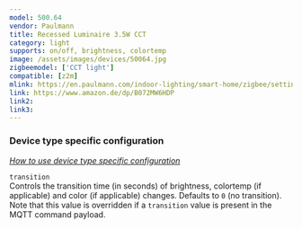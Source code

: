 ```yaml
---
model: 500.64
vendor: Paulmann
title: Recessed Luminaire 3.5W CCT
category: light
supports: on/off, brightness, colortemp
image: /assets/images/devices/50064.jpg
zigbeemodel: ['CCT light']
compatible: [z2m]
mlink: https://en.paulmann.com/indoor-lighting/smart-home/zigbee/setting-the-white-tone/smarthome-zigbee-recessed-luminaire-set-led-lens-3x3.5w-tunable-white-matt-white/50064
link: https://www.amazon.de/dp/B072MW6HDP
link2: 
link3: 
---
```

### Device type specific configuration
*[How to use device type specific configuration](https://www.zigbee2mqtt.io/information/configuration)*


`transition`   
Controls the transition time (in seconds) of brightness,
colortemp (if applicable) and color (if applicable) changes. Defaults to `0` (no transition).
Note that this value is overridden if a `transition` value is present in the MQTT command payload. 


